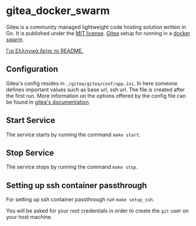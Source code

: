# gitea_docker_swarm

Gitea is a community managed lightweight code hosting solution written in Go.
It is published under the [MIT license](https://choosealicense.com/licenses/mit/).
[Gitea](https://gitea.io/en-us/) setup for running in a [docker swarm](https://docs.docker.com/engine/swarm/).

[Για Ελληνικά δείτε το README.](README.md)

## Configuration

Gitea's config resides in
`./gitea/gitea/conf/app.ini`.
In here someone defines important values such as
base url, ssh url.
The file is created after the first run.
More information on the options offered by the config file 
can be found in [gitea's documentation](https://docs.gitea.io/en-us/config-cheat-sheet/).

## Start Service

The service starts by running the command `make start`.

## Stop Service

The service stops by running the command `make stop`.

## Setting up ssh container passthrough

For setting up ssh container passthrough run `make setup_ssh`.

You will be asked for your root credentials in order to create
the `git` user on your host machine.
